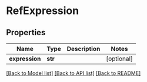 # RefExpression

## Properties
Name | Type | Description | Notes
------------ | ------------- | ------------- | -------------
**expression** | **str** |  | [optional] 

[[Back to Model list]](../README.md#documentation-for-models) [[Back to API list]](../README.md#documentation-for-api-endpoints) [[Back to README]](../README.md)


